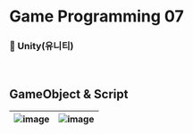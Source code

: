 # Game Programming 07
### 🔧 Unity(유니티)

</br>

## GameObject & Script

![image](https://github.com/user-attachments/assets/1fa6d84e-27fc-4fc3-bd60-69ffaabe9c4d)|![image](https://github.com/user-attachments/assets/a6b61260-2cce-4f57-8e10-b92bd23a031e)
---|---
